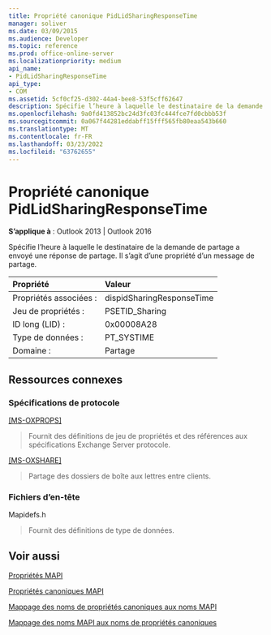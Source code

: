 ```yaml
---
title: Propriété canonique PidLidSharingResponseTime
manager: soliver
ms.date: 03/09/2015
ms.audience: Developer
ms.topic: reference
ms.prod: office-online-server
ms.localizationpriority: medium
api_name:
- PidLidSharingResponseTime
api_type:
- COM
ms.assetid: 5cf0cf25-d302-44a4-bee8-53f5cff62647
description: Spécifie l’heure à laquelle le destinataire de la demande de partage a envoyé une réponse de partage. Il s’agit d’une propriété d’un message de partage.
ms.openlocfilehash: 9a0fd413852bc24d3fc03fc444fce7fd0cbbb53f
ms.sourcegitcommit: 0a067f44281eddabff15fff565fb80eaa543b660
ms.translationtype: MT
ms.contentlocale: fr-FR
ms.lasthandoff: 03/23/2022
ms.locfileid: "63762655"
---
```

# <a name="pidlidsharingresponsetime-canonical-property"></a>Propriété canonique PidLidSharingResponseTime

  
  
**S’applique à** : Outlook 2013 | Outlook 2016 
  
Spécifie l’heure à laquelle le destinataire de la demande de partage a envoyé une réponse de partage. Il s’agit d’une propriété d’un message de partage.
  
|Propriété |Valeur |
|:-----|:-----|
|Propriétés associées :  <br/> |dispidSharingResponseTime  <br/> |
|Jeu de propriétés :  <br/> |PSETID_Sharing  <br/> |
|ID long (LID) :  <br/> |0x00008A28  <br/> |
|Type de données :  <br/> |PT_SYSTIME  <br/> |
|Domaine :  <br/> |Partage  <br/> |
   
## <a name="related-resources"></a>Ressources connexes

### <a name="protocol-specifications"></a>Spécifications de protocole

[[MS-OXPROPS]](https://msdn.microsoft.com/library/f6ab1613-aefe-447d-a49c-18217230b148%28Office.15%29.aspx)
  
> Fournit des définitions de jeu de propriétés et des références aux spécifications Exchange Server protocole.
    
[[MS-OXSHARE]](https://msdn.microsoft.com/library/e4e5bd27-d5e0-43f9-a6ea-550876724f3d%28Office.15%29.aspx)
  
> Partage des dossiers de boîte aux lettres entre clients.
    
### <a name="header-files"></a>Fichiers d’en-tête

Mapidefs.h
  
> Fournit des définitions de type de données.
    
## <a name="see-also"></a>Voir aussi



[Propriétés MAPI](mapi-properties.md)
  
[Propriétés canoniques MAPI](mapi-canonical-properties.md)
  
[Mappage des noms de propriétés canoniques aux noms MAPI](mapping-canonical-property-names-to-mapi-names.md)
  
[Mappage des noms MAPI aux noms de propriétés canoniques](mapping-mapi-names-to-canonical-property-names.md)

